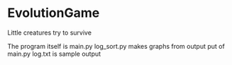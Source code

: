 # EvolutionGame
Little creatures try to survive

The program itself is main.py
log_sort.py makes graphs from output put of main.py
log.txt is sample output
